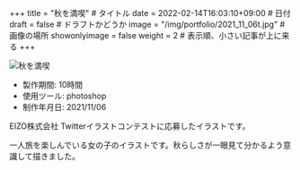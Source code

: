 +++
title = "秋を満喫" # タイトル
date = 2022-02-14T16:03:10+09:00 # 日付
draft = false # ドラフトかどうか
image = "/img/portfolio/2021_11_06t.jpg" # 画像の場所
showonlyimage = false
weight = 2 # 表示順、小さい記事が上に来る 
+++

<!--見出しここまで-->
<!--more-->

![秋を満喫](/img/portfolio/2021_11_06.jpg)

- 製作期間: 10時間
- 使用ツール: photoshop
- 制作年月日: 2021/11/06
  
EIZO株式会社 Twitterイラストコンテストに応募したイラストです。

一人旅を楽しんでいる女の子のイラストです。秋らしさが一眼見て分かるよう意識して描きました。